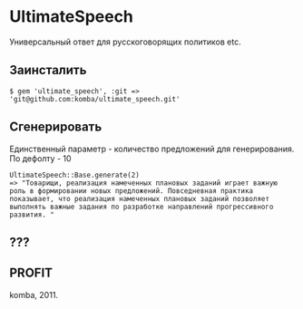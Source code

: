 UltimateSpeech
============

Универсальный ответ для русскоговорящих политиков etc.

Заинсталить
---------------

    $ gem 'ultimate_speech', :git => 'git@github.com:komba/ultimate_speech.git'

Сгенерировать
-----------------

Единственный параметр - количество предложений для генерирования. По дефолту - 10


    UltimateSpeech::Base.generate(2)
    => "Товарищи, реализация намеченных плановых заданий играет важную роль в формировании новых предложений. Повседневная практика показывает, что реализация намеченных плановых заданий позволяет выполнять важные задания по разработке направлений прогрессивного развития. "

???
---

PROFIT
----------

komba, 2011.
